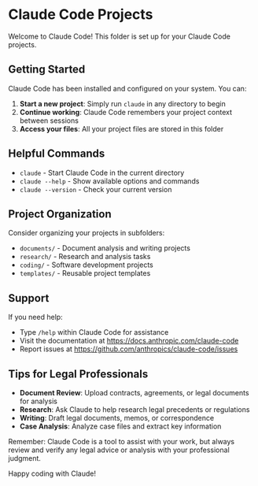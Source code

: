 # Claude Code Projects

Welcome to Claude Code! This folder is set up for your Claude Code projects.

## Getting Started

Claude Code has been installed and configured on your system. You can:

1. **Start a new project**: Simply run `claude` in any directory to begin
2. **Continue working**: Claude Code remembers your project context between sessions
3. **Access your files**: All your project files are stored in this folder

## Helpful Commands

- `claude` - Start Claude Code in the current directory
- `claude --help` - Show available options and commands
- `claude --version` - Check your current version

## Project Organization

Consider organizing your projects in subfolders:
- `documents/` - Document analysis and writing projects
- `research/` - Research and analysis tasks
- `coding/` - Software development projects
- `templates/` - Reusable project templates

## Support

If you need help:
- Type `/help` within Claude Code for assistance
- Visit the documentation at https://docs.anthropic.com/claude-code
- Report issues at https://github.com/anthropics/claude-code/issues

## Tips for Legal Professionals

- **Document Review**: Upload contracts, agreements, or legal documents for analysis
- **Research**: Ask Claude to help research legal precedents or regulations
- **Writing**: Draft legal documents, memos, or correspondence
- **Case Analysis**: Analyze case files and extract key information

Remember: Claude Code is a tool to assist with your work, but always review and verify any legal advice or analysis with your professional judgment.

Happy coding with Claude!